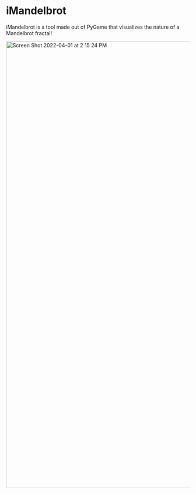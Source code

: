 # iMandelbrot
iMandelbrot is a tool made out of PyGame that visualizes the nature of a Mandelbrot fractal!

<img width="1221" alt="Screen Shot 2022-04-01 at 2 15 24 PM" src="https://user-images.githubusercontent.com/35755386/161319779-1b2c7672-d808-4f66-a483-b41a04497bd1.png">
